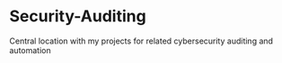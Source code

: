 # Security-Auditing
Central location with my projects for related cybersecurity auditing and automation
